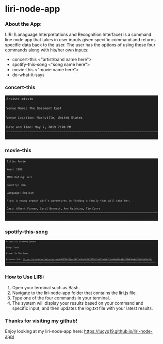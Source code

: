 # liri-node-app

### About the App:

LIRI (Lanaguage Interpretations and Recognition Interface) is a command line node app that takes in user inputs given specific command and returns specific data back to the user.  The user has the options of using these four commands along with his/her own inputs:

* concert-this <"artist/band name here">
* spotify-this-song <"song name here">
* movie-this <"movie name here">
* do-what-it-says

### concert-this 

![Image of concert-this](./images/concertThis.png)

### movie-this

![Image of movie-this](./images/movieThis.png)

### spotify-this-song

![Image of spotify-this-song](./images/spotifyThisSong.png)

### How to Use LIRI:

1. Open your terminal such as Bash.
2. Navigate to the liri-node-app folder that contains the liri.js file.
3. Type one of the four commands in your terminal.  
4. The system will display your results based on your command and specific input, and then updates the log.txt file with your latest results.

### Thanks for visiting my github!

Enjoy looking at my liri-node-app here: https://lucyq19.github.io/liri-node-app/